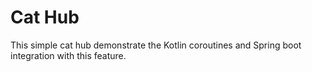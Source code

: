 # Cat Hub

This simple cat hub demonstrate the Kotlin coroutines and Spring boot integration with this feature.